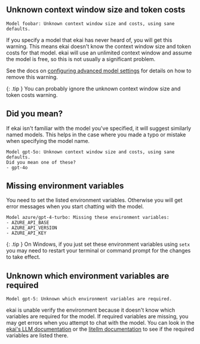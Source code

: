 
## Unknown context window size and token costs

```
Model foobar: Unknown context window size and costs, using sane defaults.
```

If you specify a model that ekai has never heard of, you will get
this warning.
This means ekai doesn't know the context window size and token costs
for that model.
ekai will use an unlimited context window and assume the model is free,
so this is not usually a significant problem.

See the docs on 
[configuring advanced model settings](/docs/config/adv-model-settings.html)
for details on how to remove this warning.

{: .tip }
You can probably ignore the unknown context window size and token costs warning.

## Did you mean?

If ekai isn't familiar with the model you've specified,
it will suggest similarly named models.
This helps
in the case where you made a typo or mistake when specifying the model name.

```
Model gpt-5o: Unknown context window size and costs, using sane defaults.
Did you mean one of these?
- gpt-4o
```

## Missing environment variables

You need to set the listed environment variables.
Otherwise you will get error messages when you start chatting with the model.

```
Model azure/gpt-4-turbo: Missing these environment variables:
- AZURE_API_BASE
- AZURE_API_VERSION
- AZURE_API_KEY
```

{: .tip }
On Windows, 
if you just set these environment variables using `setx` you may need to restart your terminal or
command prompt for the changes to take effect.


## Unknown which environment variables are required

```
Model gpt-5: Unknown which environment variables are required.
```

ekai is unable verify the environment because it doesn't know
which variables are required for the model.
If required variables are missing,
you may get errors when you attempt to chat with the model.
You can look in the [ekai's LLM documentation](/docs/llms.html)
or the
[litellm documentation](https://docs.litellm.ai/docs/providers)
to see if the required variables are listed there.

